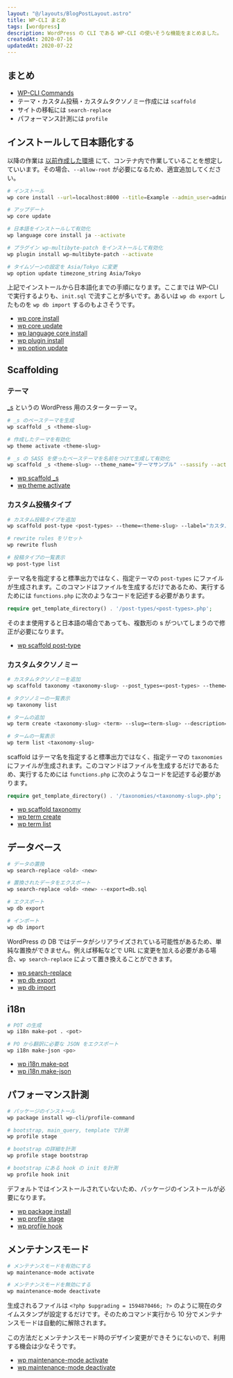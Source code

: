 ```yaml
---
layout: "@/layouts/BlogPostLayout.astro"
title: WP-CLI まとめ
tags: [wordpress]
description: WordPress の CLI である WP-CLI の使いそうな機能をまとめました。
createdAt: 2020-07-16
updatedAt: 2020-07-22
---
```


## まとめ

- [WP-CLI Commands](https://developer.wordpress.org/cli/commands/)
- テーマ・カスタム投稿・カスタムタクソノミー作成には `scaffold`
- サイトの移転には `search-replace`
- パフォーマンス計測には `profile`

## インストールして日本語化する

以降の作業は [以前作成した環境](/blog/wordpress-docker/) にて、コンテナ内で作業していることを想定していいます。その場合、`--allow-root` が必要になるため、適宜追加してください。

```sh
# インストール
wp core install --url=localhost:8000 --title=Example --admin_user=admin --admin_password=password --admin_email=admin@example.com

# アップデート
wp core update

# 日本語をインストールして有効化
wp language core install ja --activate

# プラグイン wp-multibyte-patch をインストールして有効化
wp plugin install wp-multibyte-patch --activate

# タイムゾーンの設定を Asia/Tokyo に変更
wp option update timezone_string Asia/Tokyo
```

上記でインストールから日本語化までの手順になります。ここまでは WP-CLI で実行するよりも、`init.sql` で流すことが多いです。あるいは `wp db export` したものを `wp db import` するのもよさそうです。

- [wp core install](https://developer.wordpress.org/cli/commands/core/install/)
- [wp core update](https://developer.wordpress.org/cli/commands/core/update/)
- [wp language core install](https://developer.wordpress.org/cli/commands/language/core/install/)
- [wp plugin install](https://developer.wordpress.org/cli/commands/plugin/install/)
- [wp option update](https://developer.wordpress.org/cli/commands/option/update/)

## Scaffolding

### テーマ

[\_s](https://github.com/automattic/_s) というの WordPress 用のスターターテーマ。

```sh
# _s のベーステーマを生成
wp scaffold _s <theme-slug>

# 作成したテーマを有効化
wp theme activate <theme-slug>

# _s の SASS を使ったベーステーマを名前をつけて生成して有効化
wp scaffold _s <theme-slug> --theme_name="テーマサンプル" --sassify --activate
```

- [wp scaffold \_s](https://developer.wordpress.org/cli/commands/scaffold/_s/)
- [wp theme activate](https://developer.wordpress.org/cli/commands/theme/activate/)

### カスタム投稿タイプ

```sh
# カスタム投稿タイプを追加
wp scaffold post-type <post-types> --theme=<theme-slug> --label="カスタム投稿サンプル"

# rewrite rules をリセット
wp rewrite flush

# 投稿タイプの一覧表示
wp post-type list
```

テーマ名を指定すると標準出力ではなく、指定テーマの `post-types` にファイルが生成されます。このコマンドはファイルを生成するだけであるため、実行するためには `functions.php` に次のようなコードを記述する必要があります。

```php
require get_template_directory() . '/post-types/<post-types>.php';
```

そのまま使用すると日本語の場合であっても、複数形の s がついてしまうので修正が必要になります。

- [wp scaffold post-type](https://developer.wordpress.org/cli/commands/scaffold/post-type/)

### カスタムタクソノミー

```sh
# カスタムタクソノミーを追加
wp scaffold taxonomy <taxonomy-slug> --post_types=<post-types> --theme=<theme-slug> --label="カスタムタクソノミーサンプル"

# タクソノミーの一覧表示
wp taxonomy list

# タームの追加
wp term create <taxonomy-slug> <term> --slug=<term-slug> --description=<description>

# タームの一覧表示
wp term list <taxonomy-slug>
```

scaffold はテーマ名を指定すると標準出力ではなく、指定テーマの `taxonomies` にファイルが生成されます。このコマンドはファイルを生成するだけであるため、実行するためには `functions.php` に次のようなコードを記述する必要があります。

```php
require get_template_directory() . '/taxonomies/<taxonomy-slug>.php';
```

- [wp scaffold taxonomy](https://developer.wordpress.org/cli/commands/scaffold/taxonomy/)
- [wp term create](https://developer.wordpress.org/cli/commands/term/create/)
- [wp term list](https://developer.wordpress.org/cli/commands/term/list/)

## データベース

```sh
# データの置換
wp search-replace <old> <new>

# 置換されたデータをエクスポート
wp search-replace <old> <new> --export=db.sql

# エクスポート
wp db export

# インポート
wp db import
```

WordPress の DB ではデータがシリアライズされている可能性があるため、単純な置換ができません。例えば移転などで URL に変更を加える必要がある場合、`wp search-replace` によって置き換えることができます。

- [wp search-replace](https://developer.wordpress.org/cli/commands/search-replace/)
- [wp db export](https://developer.wordpress.org/cli/commands/db/export/)
- [wp db import](https://developer.wordpress.org/cli/commands/db/import/)

## i18n

```sh
# POT の生成
wp i18n make-pot . <pot>

# PO から翻訳に必要な JSON をエクスポート
wp i18n make-json <po>
```

- [wp i18n make-pot](https://developer.wordpress.org/cli/commands/i18n/make-pot/)
- [wp i18n make-json](https://developer.wordpress.org/cli/commands/i18n/make-json/)

## パフォーマンス計測

```sh
# パッケージのインストール
wp package install wp-cli/profile-command

# bootstrap, main_query, template で計測
wp profile stage

# bootstrap の詳細を計測
wp profile stage bootstrap

# bootstrap にある hook の init を計測
wp profile hook init
```

デフォルトではインストールされていないため、パッケージのインストールが必要になります。

- [wp package install](https://developer.wordpress.org/cli/commands/package/install/)
- [wp profile stage](https://developer.wordpress.org/cli/commands/profile/stage/)
- [wp profile hook](https://developer.wordpress.org/cli/commands/profile/hook/)

## メンテナンスモード

```sh
# メンテナンスモードを有効にする
wp maintenance-mode activate

# メンテナンスモードを無効にする
wp maintenance-mode deactivate
```

生成されるファイルは `<?php $upgrading = 1594870466; ?>` のように現在のタイムスタンプが設定するだけです。そのためコマンド実行から 10 分でメンテナンスモードは自動的に解除されます。

この方法だとメンテナンスモード時のデザイン変更ができそうにないので、利用する機会は少なそうです。

- [wp maintenance-mode activate](https://developer.wordpress.org/cli/commands/maintenance-mode/activate/)
- [wp maintenance-mode deactivate](https://developer.wordpress.org/cli/commands/maintenance-mode/deactivate/)
